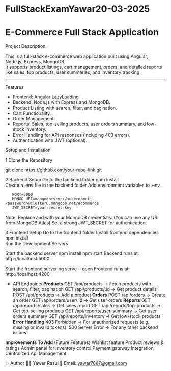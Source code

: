 # FullStackExamYawar20-03-2025
 # E-Commerce Full Stack Application
 
 Project Description
 
 This is a full-stack e-commerce web application built using Angular, Node.js, Express, MongoDB.  
 It supports product listings, cart management, orders, and detailed reports like sales, top products, user summaries, and inventory tracking.
 
 ---
 
 Features
 
 - Frontend: Angular LazyLoading.
 - Backend: Node.js with Express and MongoDB.
 - Product Listing with search, filter, and pagination.
 - Cart Functionality.
 - Order Management.
 - Reports: Sales, top-selling products, user orders summary, and low-stock inventory.
 - Error Handling for API responses (including 403 errors).
 - Authentication with JWT (optional).
 
 
 Setup and Installation
 
 1️ Clone the Repository  
 
 git clone https://github.com/your-repo-link.git
 
 
 2️ Backend Setup
 Go to the backend folder
   npm install  
   Create a .env file in the backend folder
   Add environment variables to .env
       
       PORT=5000
       MONGO_URI=mongodb+srv://<username>:<password>@cluster0.mongodb.net/ecommerce  
       JWT_SECRET=your-secret-key
 
 Note:
 Replace <username> and <password> with your MongoDB credentials. (You can use any URI from MongoDB Atlas)
 Set a strong JWT_SECRET for authentication.
 
 3️ Frontend Setup
      Go to the frontend folder
      Install frontend dependencies
       npm install  
      Run the Development Servers
 
   Start the backend server
       npm install
       npm start
   Backend runs at: http://localhost:5000
 
   Start the frontend server
       ng serve --open
   Frontend runs at: http://localhost:4200
 
 * API Endpoints
 **Products**
 GET /api/products → Fetch products with search, filter, pagination
 GET /api/products/:id → Get product details
 POST /api/products → Add a product
 **Orders**
 POST /api/orders → Create an order
 GET /api/orders/user/:id → Get user orders
 **Reports**
 GET /api/reports/sales → Get sales report
 GET /api/reports/top-products → Get top-selling products
 GET /api/reports/user-summary → Get user orders summary
 GET /api/reports/inventory → Get low-stock products
 **Error Handling**
 403 Forbidden → For unauthorized requests (e.g., missing or invalid tokens).
 500 Server Error → For any other backend issues.
   
 **Improvements To Add** (Future Features)
 Wishlist feature
 Product reviews & ratings
 Admin panel for inventory control
 Payment gateway integration
 Centralized Api Management
 
 
 ✨ Author
 👨‍💻 Yawar Rasul
 📧 Email: yawar7867@gmail.com
